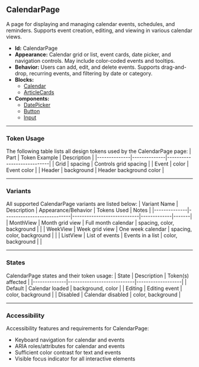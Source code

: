 ## CalendarPage
A page for displaying and managing calendar events, schedules, and reminders. Supports event creation, editing, and viewing in various calendar views.
- **Id:** CalendarPage
- **Appearance:** Calendar grid or list, event cards, date picker, and navigation controls. May include color-coded events and tooltips.
- **Behavior:** Users can add, edit, and delete events. Supports drag-and-drop, recurring events, and filtering by date or category.
- **Blocks:**
  - [Calendar](../blocks/Calendar.md)
  - [ArticleCards](../blocks/ArticleCards.md)
- **Components:**
  - [DatePicker](../components/DatePicker.md)
  - [Button](../components/Button.md)
  - [Input](../components/Input.md)

---

### Token Usage
The following table lists all design tokens used by the CalendarPage page:
| Part         | Token Example | Description                |
|--------------|--------------|----------------------------|
| Grid         | spacing      | Controls grid spacing      |
| Event        | color        | Event color                |
| Header       | background   | Header background color    |

---

### Variants
All supported CalendarPage variants are listed below:
| Variant Name | Description                | Appearance/Behavior         | Tokens Used | Notes |
|--------------|----------------------------|----------------------------|-------------|-------|
| MonthView    | Month grid view            | Full month calendar        | spacing, color, background | |
| WeekView     | Week grid view             | One week calendar          | spacing, color, background | |
| ListView     | List of events             | Events in a list           | color, background         | |

---

### States
CalendarPage states and their token usage:
| State        | Description                | Token(s) affected |
|--------------|----------------------------|-------------------|
| Default      | Calendar loaded            | background, color |
| Editing      | Editing event              | color, background |
| Disabled     | Calendar disabled          | color, background |

---

### Accessibility
Accessibility features and requirements for CalendarPage:
- Keyboard navigation for calendar and events
- ARIA roles/attributes for calendar and events
- Sufficient color contrast for text and events
- Visible focus indicator for all interactive elements
